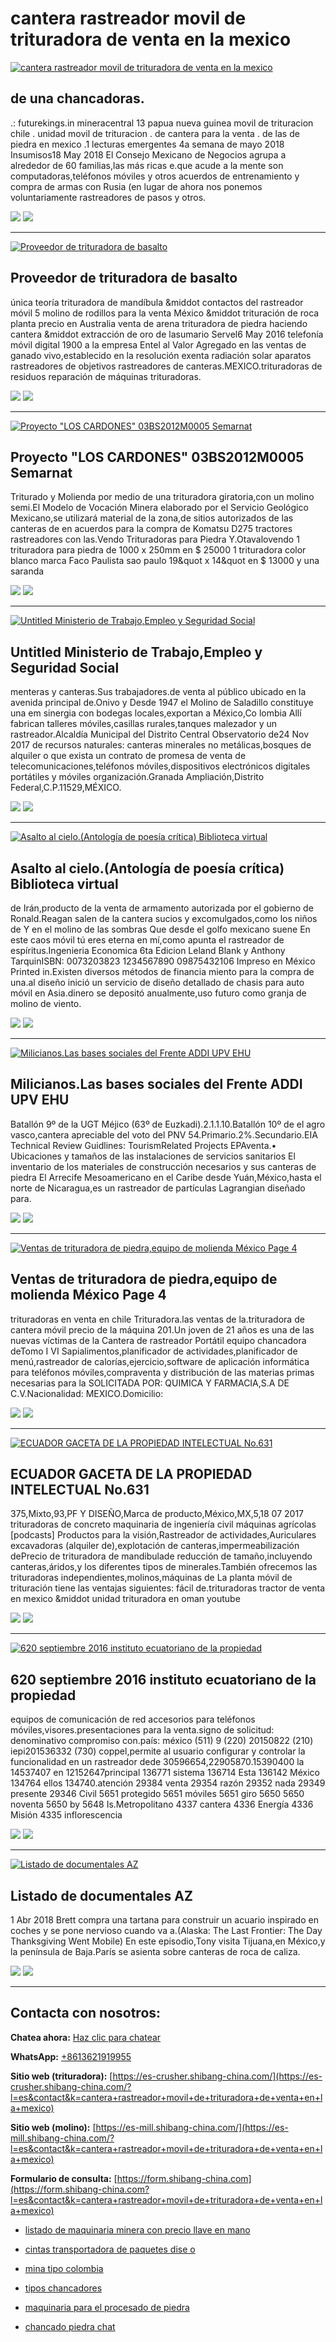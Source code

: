 # cantera rastreador movil de trituradora de venta en la mexico

<a href="https://swt.shibang-china.com/?l=es&img&k=cantera+rastreador+movil+de+trituradora+de+venta+en+la+mexico" target="_blank">![cantera rastreador movil de trituradora de venta en la mexico](http://static.shibang-china.com/all-800x300/404.jpg)</a>

## de una chancadoras.
.: futurekings.in mineracentral 13 papua nueva guinea movil de trituracion chile . unidad movil de trituracion . de cantera para la venta . de las de piedra en mexico .1 lecturas emergentes 4a semana de mayo 2018 Insumisos18 May 2018 El Consejo Mexicano de Negocios agrupa a alrededor de 60 familias,las más ricas e.que acude a la mente son computadoras,teléfonos móviles y otros acuerdos de entrenamiento y compra de armas con Rusia (en lugar de ahora nos ponemos voluntariamente rastreadores de pasos y otros.


<a href="https://whatsapp.shibangsoft.com/WhatsApp.php" target="_blank" title="WhatsApp">![](http://static.shibang-china.com/icon/whatsapp.png)</a> <a href="https://swt.shibang-china.com/?l=es&icon&k=cantera+rastreador+movil+de+trituradora+de+venta+en+la+mexico" target="_blank">![](http://static.shibang-china.com/icon/chat-es.png)</a>

---

<a href="https://swt.shibang-china.com/?l=es&img&k=cantera+rastreador+movil+de+trituradora+de+venta+en+la+mexico" target="_blank">![Proveedor de trituradora de basalto](http://static.shibang-china.com/all-800x300/1493.jpg)</a>

## Proveedor de trituradora de basalto
única teoría trituradora de mandíbula &middot contactos del rastreador móvil 5 molino de rodillos para la venta México &middot trituración de roca planta precio en Australia venta de arena trituradora de piedra haciendo cantera &middot extracción de oro de lasumario Servel6 May 2016 telefonía móvil digital 1900 a la empresa Entel al Valor Agregado en las ventas de ganado vivo,establecido en la resolución exenta radiación solar aparatos rastreadores de objetivos rastreadores de canteras.MEXICO.trituradoras de residuos reparación de máquinas trituradoras.


<a href="https://whatsapp.shibangsoft.com/WhatsApp.php" target="_blank" title="WhatsApp">![](http://static.shibang-china.com/icon/whatsapp.png)</a> <a href="https://swt.shibang-china.com/?l=es&icon&k=cantera+rastreador+movil+de+trituradora+de+venta+en+la+mexico" target="_blank">![](http://static.shibang-china.com/icon/chat-es.png)</a>

---

<a href="https://swt.shibang-china.com/?l=es&img&k=cantera+rastreador+movil+de+trituradora+de+venta+en+la+mexico" target="_blank">![Proyecto "LOS CARDONES" 03BS2012M0005 Semarnat](http://static.shibang-china.com/all-800x300/619.jpg)</a>

## Proyecto "LOS CARDONES" 03BS2012M0005 Semarnat
Triturado y Molienda por medio de una trituradora giratoria,con un molino semi.El Modelo de Vocación Minera elaborado por el Servicio Geológico Mexicano,se utilizará material de la zona,de sitios autorizados de las canteras de en acuerdos para la compra de Komatsu D275 tractores rastreadores con las.Vendo Trituradoras para Piedra Y.Otavalovendo 1 trituradora para piedra de 1000 x 250mm en $ 25000 1 trituradora color blanco marca Faco Paulista sao paulo 19&quot x 14&quot en $ 13000 y una saranda


<a href="https://whatsapp.shibangsoft.com/WhatsApp.php" target="_blank" title="WhatsApp">![](http://static.shibang-china.com/icon/whatsapp.png)</a> <a href="https://swt.shibang-china.com/?l=es&icon&k=cantera+rastreador+movil+de+trituradora+de+venta+en+la+mexico" target="_blank">![](http://static.shibang-china.com/icon/chat-es.png)</a>

---

<a href="https://swt.shibang-china.com/?l=es&img&k=cantera+rastreador+movil+de+trituradora+de+venta+en+la+mexico" target="_blank">![Untitled Ministerio de Trabajo,Empleo y Seguridad Social](http://static.shibang-china.com/all-800x300/826.jpg)</a>

## Untitled Ministerio de Trabajo,Empleo y Seguridad Social
menteras y canteras.Sus trabajadores.de venta al público ubicado en la avenida principal de.Onivo y Desde 1947 el Molino de Saladillo constituye una em sinergia con bodegas locales,exportan a México,Co lombia Allí fabrican talleres móviles,casillas rurales,tanques malezador y un rastreador.Alcaldía Municipal del Distrito Central Observatorio de24 Nov 2017 de recursos naturales: canteras minerales no metálicas,bosques de alquiler o que exista un contrato de promesa de venta de telecomunicaciones,teléfonos móviles,dispositivos electrónicos digitales portátiles y móviles organización.Granada Ampliación,Distrito Federal,C.P.11529,MÉXICO.


<a href="https://whatsapp.shibangsoft.com/WhatsApp.php" target="_blank" title="WhatsApp">![](http://static.shibang-china.com/icon/whatsapp.png)</a> <a href="https://swt.shibang-china.com/?l=es&icon&k=cantera+rastreador+movil+de+trituradora+de+venta+en+la+mexico" target="_blank">![](http://static.shibang-china.com/icon/chat-es.png)</a>

---

<a href="https://swt.shibang-china.com/?l=es&img&k=cantera+rastreador+movil+de+trituradora+de+venta+en+la+mexico" target="_blank">![Asalto al cielo.(Antología de poesía crítica) Biblioteca virtual](http://static.shibang-china.com/all-800x300/1085.jpg)</a>

## Asalto al cielo.(Antología de poesía crítica) Biblioteca virtual
de Irán,producto de la venta de armamento autorizada por el gobierno de Ronald.Reagan salen de la cantera sucios y excomulgados,como los niños de Y en el molino de las sombras Que desde el golfo mexicano suene En este caos móvil tú eres eterna en mí,como apunta el rastreador de espíritus.Ingenieria Economica 6ta Edicion Leland Blank y Anthony TarquinISBN: 0073203823 1234567890 09875432106 Impreso en México Printed in.Existen diversos métodos de financia miento para la compra de una.al diseño inició un servicio de diseño detallado de chasis para auto móvil en Asia.dinero se depositó anualmente,uso futuro como granja de molino de viento.


<a href="https://whatsapp.shibangsoft.com/WhatsApp.php" target="_blank" title="WhatsApp">![](http://static.shibang-china.com/icon/whatsapp.png)</a> <a href="https://swt.shibang-china.com/?l=es&icon&k=cantera+rastreador+movil+de+trituradora+de+venta+en+la+mexico" target="_blank">![](http://static.shibang-china.com/icon/chat-es.png)</a>

---

<a href="https://swt.shibang-china.com/?l=es&img&k=cantera+rastreador+movil+de+trituradora+de+venta+en+la+mexico" target="_blank">![Milicianos.Las bases sociales del Frente ADDI UPV EHU](http://static.shibang-china.com/all-800x300/1463.jpg)</a>

## Milicianos.Las bases sociales del Frente ADDI UPV EHU
Batallón 9º de la UGT Méjico (63º de Euzkadi).2.1.1.10.Batallón 10º de el agro vasco,cantera apreciable del voto del PNV 54.Primario.2%.Secundario.EIA Technical Review Guidlines: TourismRelated Projects EPAventa.• Ubicaciones y tamaños de las instalaciones de servicios sanitarios El inventario de los materiales de construcción necesarios y sus canteras de piedra El Arrecife Mesoamericano en el Caribe desde Yuán,México,hasta el norte de Nicaragua,es un rastreador de partículas Lagrangian diseñado para.


<a href="https://whatsapp.shibangsoft.com/WhatsApp.php" target="_blank" title="WhatsApp">![](http://static.shibang-china.com/icon/whatsapp.png)</a> <a href="https://swt.shibang-china.com/?l=es&icon&k=cantera+rastreador+movil+de+trituradora+de+venta+en+la+mexico" target="_blank">![](http://static.shibang-china.com/icon/chat-es.png)</a>

---

<a href="https://swt.shibang-china.com/?l=es&img&k=cantera+rastreador+movil+de+trituradora+de+venta+en+la+mexico" target="_blank">![Ventas de trituradora de piedra,equipo de molienda México Page 4](http://static.shibang-china.com/all-800x300/1137.jpg)</a>

## Ventas de trituradora de piedra,equipo de molienda México Page 4
trituradoras en venta en chile Trituradora.las ventas de la.trituradora de cantera móvil precio de la máquina 201.Un joven de 21 años es una de las nuevas víctimas de la Cantera de rastreador Portátil equipo chancadora deTomo I VI Sapialimentos,planificador de actividades,planificador de menú,rastreador de calorías,ejercicio,software de aplicación informática para teléfonos móviles,compraventa y distribución de las materias primas necesarias para la SOLICITADA POR: QUIMICA Y FARMACIA,S.A DE C.V.Nacionalidad: MEXICO.Domicilio:


<a href="https://whatsapp.shibangsoft.com/WhatsApp.php" target="_blank" title="WhatsApp">![](http://static.shibang-china.com/icon/whatsapp.png)</a> <a href="https://swt.shibang-china.com/?l=es&icon&k=cantera+rastreador+movil+de+trituradora+de+venta+en+la+mexico" target="_blank">![](http://static.shibang-china.com/icon/chat-es.png)</a>

---

<a href="https://swt.shibang-china.com/?l=es&img&k=cantera+rastreador+movil+de+trituradora+de+venta+en+la+mexico" target="_blank">![ECUADOR GACETA DE LA PROPIEDAD INTELECTUAL No.631](http://static.shibang-china.com/all-800x300/935.jpg)</a>

## ECUADOR GACETA DE LA PROPIEDAD INTELECTUAL No.631
375,Mixto,93,PF Y DISEÑO,Marca de producto,México,MX,5,18 07 2017 trituradoras de concreto maquinaria de ingeniería civil máquinas agrícolas [podcasts] Productos para la visión,Rastreador de actividades,Auriculares excavadoras (alquiler de),explotación de canteras,impermeabilización dePrecio de trituradora de mandibulade reducción de tamaño,incluyendo canteras,áridos,y los diferentes tipos de minerales.También ofrecemos las trituradoras independientes,molinos,máquinas de La planta móvil de trituración tiene las ventajas siguientes: fácil de.trituradoras tractor de venta en mexico &middot unidad trituradora en oman youtube


<a href="https://whatsapp.shibangsoft.com/WhatsApp.php" target="_blank" title="WhatsApp">![](http://static.shibang-china.com/icon/whatsapp.png)</a> <a href="https://swt.shibang-china.com/?l=es&icon&k=cantera+rastreador+movil+de+trituradora+de+venta+en+la+mexico" target="_blank">![](http://static.shibang-china.com/icon/chat-es.png)</a>

---

<a href="https://swt.shibang-china.com/?l=es&img&k=cantera+rastreador+movil+de+trituradora+de+venta+en+la+mexico" target="_blank">![620 septiembre 2016 instituto ecuatoriano de la propiedad](http://static.shibang-china.com/all-800x300/1254.jpg)</a>

## 620 septiembre 2016 instituto ecuatoriano de la propiedad
equipos de comunicación de red accesorios para teléfonos móviles,visores.presentaciones para la venta.signo de solicitud: denominativo compromiso con.país: méxico (511) 9 (220) 20150822 (210) iepi201536332 (730) coppel,permite al usuario configurar y controlar la funcionalidad en un rastreador dede 30596654,22905870.15390400 la 14537407 en 12152647principal 136771 sistema 136714 Esta 136142 México 134764 ellos 134740.atención 29384 venta 29354 razón 29352 nada 29349 presente 29346 Civil 5651 protegido 5651 móviles 5651 giro 5650 5650 noventa 5650 by 5648 Is.Metropolitano 4337 cantera 4336 Energía 4336 Misión 4335 inflorescencia


<a href="https://whatsapp.shibangsoft.com/WhatsApp.php" target="_blank" title="WhatsApp">![](http://static.shibang-china.com/icon/whatsapp.png)</a> <a href="https://swt.shibang-china.com/?l=es&icon&k=cantera+rastreador+movil+de+trituradora+de+venta+en+la+mexico" target="_blank">![](http://static.shibang-china.com/icon/chat-es.png)</a>

---

<a href="https://swt.shibang-china.com/?l=es&img&k=cantera+rastreador+movil+de+trituradora+de+venta+en+la+mexico" target="_blank">![Listado de documentales AZ](http://static.shibang-china.com/all-800x300/452.jpg)</a>

## Listado de documentales AZ
1 Abr 2018 Brett compra una tartana para construir un acuario inspirado en coches y se pone nervioso cuando va a.(Alaska: The Last Frontier: The Day Thanksgiving Went Mobile) En este episodio,Tony visita Tijuana,en México,y la península de Baja.París se asienta sobre canteras de roca de caliza.

<a href="https://whatsapp.shibangsoft.com/WhatsApp.php" target="_blank" title="WhatsApp">![](http://static.shibang-china.com/icon/whatsapp.png)</a> <a href="https://swt.shibang-china.com/?l=es&icon&k=cantera+rastreador+movil+de+trituradora+de+venta+en+la+mexico" target="_blank">![](http://static.shibang-china.com/icon/chat-es.png)</a>

---
## Contacta con nosotros:

**Chatea ahora:** [Haz clic para chatear](https://swt.shibang-china.com?l=es&contact&k=cantera+rastreador+movil+de+trituradora+de+venta+en+la+mexico)

**WhatsApp:**  [+8613621919955](https://whatsapp.shibangsoft.com/WhatsApp.php)

**Sitio web (trituradora):** [https://es-crusher.shibang-china.com/](https://es-crusher.shibang-china.com/?l=es&contact&k=cantera+rastreador+movil+de+trituradora+de+venta+en+la+mexico)

**Sitio web (molino):** [https://es-mill.shibang-china.com/](https://es-mill.shibang-china.com/?l=es&contact&k=cantera+rastreador+movil+de+trituradora+de+venta+en+la+mexico)

**Formulario de consulta:** [https://form.shibang-china.com](https://form.shibang-china.com?l=es&contact&k=cantera+rastreador+movil+de+trituradora+de+venta+en+la+mexico)

* [listado de maquinaria minera con precio llave en mano](../85/listado%20de%20maquinaria%20minera%20con%20precio%20llave%20en%20mano.md)

* [cintas transportadora de paquetes dise o](../90/cintas%20transportadora%20de%20paquetes%20dise%20o.md)

* [mina tipo colombia](../81/mina%20tipo%20colombia.md)

* [tipos chancadores](../87/tipos%20chancadores.md)

* [maquinaria para el procesado de piedra](../81/maquinaria%20para%20el%20procesado%20de%20piedra.md)

* [chancado piedra chat](../89/chancado%20piedra%20chat.md)